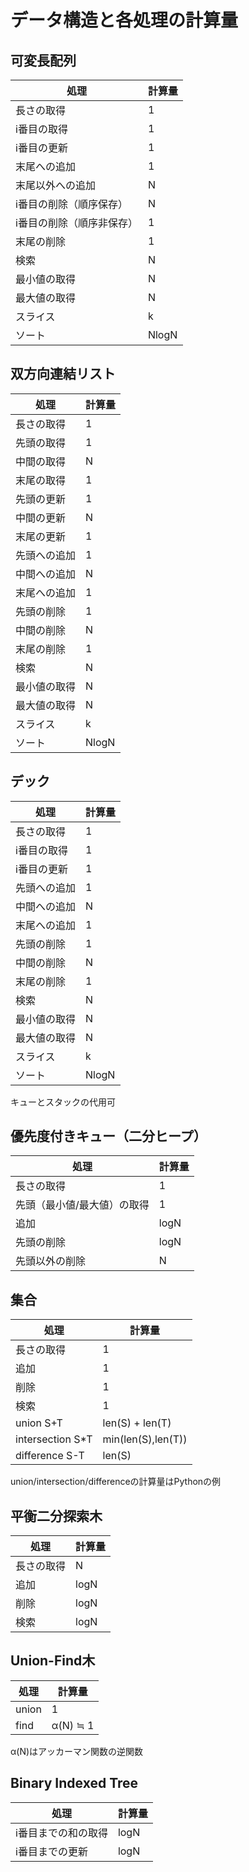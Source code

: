 # データ構造と各処理の計算量

## 可変長配列

| 処理 | 計算量 |
| --- | --- |
| 長さの取得 | 1 |
| i番目の取得 | 1 |
| i番目の更新 | 1 |
| 末尾への追加 | 1 |
| 末尾以外への追加 | N |
| i番目の削除（順序保存） | N |
| i番目の削除（順序非保存） | 1 |
| 末尾の削除 | 1 |
| 検索 | N |
| 最小値の取得 | N |
| 最大値の取得 | N |
| スライス | k |
| ソート | NlogN |


## 双方向連結リスト

| 処理 | 計算量 |
| --- | --- |
| 長さの取得 | 1 |
| 先頭の取得 | 1 |
| 中間の取得 | N |
| 末尾の取得 | 1 |
| 先頭の更新 | 1 |
| 中間の更新 | N |
| 末尾の更新 | 1 |
| 先頭への追加 | 1 |
| 中間への追加 | N |
| 末尾への追加 | 1 |
| 先頭の削除 | 1 |
| 中間の削除 | N |
| 末尾の削除 | 1 |
| 検索 | N |
| 最小値の取得 | N |
| 最大値の取得 | N |
| スライス | k |
| ソート | NlogN |


## デック

| 処理 | 計算量 |
| --- | --- |
| 長さの取得 | 1 |
| i番目の取得 | 1 |
| i番目の更新 | 1 |
| 先頭への追加 | 1 |
| 中間への追加 | N |
| 末尾への追加 | 1 |
| 先頭の削除 | 1 |
| 中間の削除 | N |
| 末尾の削除 | 1 |
| 検索 | N |
| 最小値の取得 | N |
| 最大値の取得 | N |
| スライス | k |
| ソート | NlogN |

キューとスタックの代用可


## 優先度付きキュー（二分ヒープ）

| 処理 | 計算量 |
| --- | --- |
| 長さの取得 | 1 |
| 先頭（最小値/最大値）の取得 | 1 |
| 追加 | logN |
| 先頭の削除 | logN |
| 先頭以外の削除 | N |


## 集合

| 処理 | 計算量 |
| --- | --- |
| 長さの取得 | 1 |
| 追加 | 1 |
| 削除 | 1 |
| 検索 | 1 |
| union S+T | len(S) + len(T) |
| intersection S*T | min(len(S),len(T)) |
| difference S-T | len(S) |

union/intersection/differenceの計算量はPythonの例


## 平衡二分探索木

| 処理 | 計算量 |
| --- | --- |
| 長さの取得 | N |
| 追加 | logN |
| 削除 | logN |
| 検索 | logN |


## Union-Find木

| 処理 | 計算量 |
| --- | --- |
| union | 1 |
| find | α(N) ≒ 1 |

α(N)はアッカーマン関数の逆関数


## Binary Indexed Tree

| 処理 | 計算量 |
| --- | --- |
| i番目までの和の取得 | logN |
| i番目までの更新 | logN |

